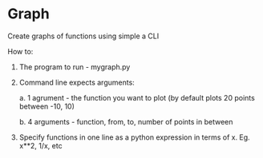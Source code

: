 # Graph
Create graphs of functions using simple a CLI 

How to:

  1. The program to run - mygraph.py
  
  2. Command line expects arguments:
  
      a. 1 agrument - the function you want to plot (by default plots 20 points between -10, 10)
      
      b. 4 arguments - function, from, to, number of points in between
  3. Specify functions in one line as a python expression in terms of x. Eg. x**2, 1/x, etc
